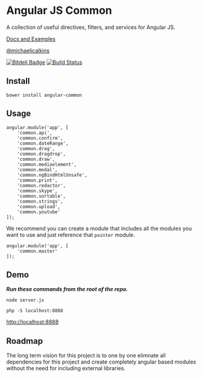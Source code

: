 # Angular JS Common

A collection of useful directives, filters, and services for Angular JS.

[Docs and Examples](http://clouddueling.github.io/angular-common/)

[@michaeljcalkins](https://twitter.com/michaeljcalkins)

[![Bitdeli Badge](https://d2weczhvl823v0.cloudfront.net/clouddueling/angular-common/trend.png)](https://bitdeli.com/free "Bitdeli Badge") [![Build Status](https://travis-ci.org/clouddueling/angular-common.png?branch=master)](https://travis-ci.org/clouddueling/angular-common)

## Install

```
bower install angular-common
```

## Usage

```
angular.module('app', [
    'common.api',
    'common.confirm',
    'common.dateRange',
    'common.drag',
    'common.dragdrop',
    'common.draw',
    'common.mediaelement',
    'common.modal',
    'common.ngBindHtmlUnsafe',
    'common.print',
    'common.redactor',
    'common.skype',
    'common.sortable',
    'common.strings',
    'common.upload',
    'common.youtube'
]);
```

We recommend you can create a module that includes all the modules you want to use and just reference that `pointer` module.

```
angular.module('app', [
    'common.master'
]);
```

## Demo

***Run these commands from the root of the repo.***

`node server.js`

`php -S localhost:8888`

<a href='http://localhost:8888'>http://localhost:8888</a>

## Roadmap

The long term vision for this project is to one by one elimnate all dependencies for this project and create completely angular based modules without the need for including external libraries.
